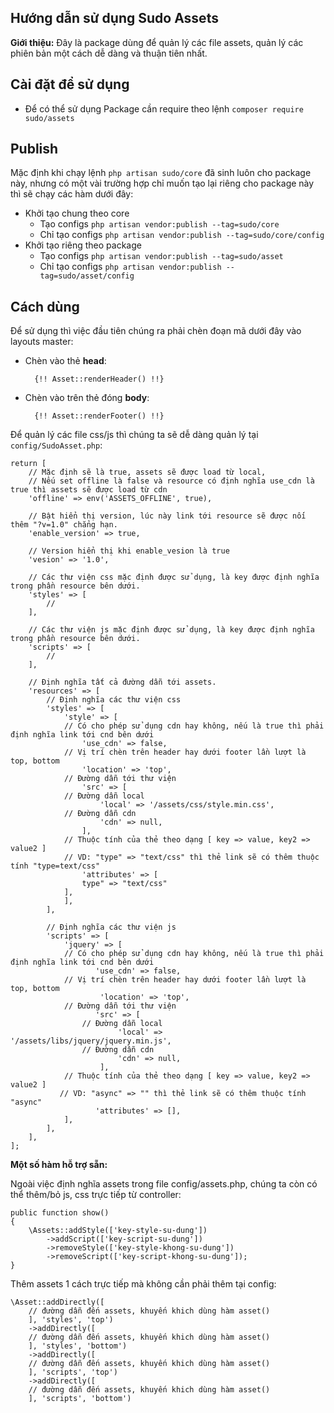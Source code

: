 ## Hướng dẫn sử dụng Sudo Assets ##

**Giới thiệu:** Đây là package dùng để quản lý các file assets, quản lý các phiên bản một cách dễ dàng và thuận tiên nhất.

## Cài đặt để sử dụng ##
- Để có thể sử dụng Package cần require theo lệnh `composer require sudo/assets`

## Publish ##

Mặc định khi chạy lệnh `php artisan sudo/core` đã sinh luôn cho package này, nhưng có một vài trường hợp chỉ muốn tạo lại riêng cho package này thì sẽ chạy các hàm dưới đây:

* Khởi tạo chung theo core
	- Tạo configs `php artisan vendor:publish --tag=sudo/core`
	- Chỉ tạo configs `php artisan vendor:publish --tag=sudo/core/config`
* Khởi tạo riêng theo package
	- Tạo configs `php artisan vendor:publish --tag=sudo/asset`
	- Chỉ tạo configs `php artisan vendor:publish --tag=sudo/asset/config`

## Cách dùng ##

Để sử dụng thì việc đầu tiên chúng ra phải chèn đoạn mã dưới đây vào layouts master:

- Chèn vào thẻ **head**: 
	
		{!! Asset::renderHeader() !!}

- Chèn vào trên thẻ đóng **body**: 

		{!! Asset::renderFooter() !!}

Để quản lý các file css/js thì chúng ta sẽ dễ dàng quản lý tại `config/SudoAsset.php`:

	return [
	    // Mặc định sẽ là true, assets sẽ được load từ local, 
	    // Nếu set offline là false và resource có định nghĩa use_cdn là true thì assets sẽ được load từ cdn
	    'offline' => env('ASSETS_OFFLINE', true),
	
	    // Bật hiển thị version, lúc này link tới resource sẽ được nối thêm "?v=1.0" chẳng hạn.
	    'enable_version' => true,
	
	    // Version hiển thị khi enable_vesion là true
	    'vesion' => '1.0',
	
	    // Các thư viện css mặc định được sử dụng, là key được định nghĩa trong phần resource bên dưới.
	    'styles' => [
	        //
	    ],
	
	    // Các thư viện js mặc định được sử dụng, là key được định nghĩa trong phần resource bên dưới.
	    'scripts' => [
	        //
	    ],
	
	    // Định nghĩa tất cả đường dẫn tới assets.
	    'resources' => [
	    	// Định nghĩa các thư viện css
	    	'styles' => [
	            'style' => [
			    // Có cho phép sử dụng cdn hay không, nếu là true thì phải định nghĩa link tới cnd bên dưới
		            'use_cdn' => false,
			    // Vị trí chèn trên header hay dưới footer lần lượt là top, bottom
		            'location' => 'top',
			    // Đường dẫn tới thư viện
		            'src' => [
				// Đường dẫn local
		            	'local' => '/assets/css/style.min.css',
				// Đường dẫn cdn
		            	'cdn' => null,
		            ],
			    // Thuộc tính của thẻ theo dạng [ key => value, key2 => value2 ]
			    // VD: "type" => "text/css" thì thẻ link sẽ có thêm thuộc tính "type=text/css"
		            'attributes' => [
			    	type" => "text/css"
			    ],
		        ],
	        ],
	
	        // Định nghĩa các thư viện js
	        'scripts' => [
	            'jquery' => [
			    // Có cho phép sử dụng cdn hay không, nếu là true thì phải định nghĩa link tới cnd bên dưới
	                   'use_cdn' => false,
			    // Vị trí chèn trên header hay dưới footer lần lượt là top, bottom
	                    'location' => 'top',
			    // Đường dẫn tới thư viện
	                   'src' => [
			    	// Đường dẫn local
	                    	'local' => '/assets/libs/jquery/jquery.min.js',
			    	// Đường dẫn cdn
	                    	'cdn' => null,
	                    ],
			    // Thuộc tính của thẻ theo dạng [ key => value, key2 => value2 ]
			   // VD: "async" => "" thì thẻ link sẽ có thêm thuộc tính "async"
	                   'attributes' => [],
	            ],
	        ],
	    ],
	];

**Một số hàm hỗ trợ sẵn:**

Ngoài việc định nghĩa assets trong file config/assets.php, chúng ta còn có thể thêm/bỏ js, css trực tiếp từ controller:

	public function show()
	{
		\Assets::addStyle(['key-style-su-dung'])
			->addScript(['key-script-su-dung'])
			->removeStyle(['key-style-khong-su-dung'])
			->removeScript(['key-script-khong-su-dung']);
	}

Thêm assets 1 cách trực tiếp mà không cần phải thêm tại config:

	\Asset::addDirectly([
		// đường dẫn đến assets, khuyến khich dùng hàm asset()
	    ], 'styles', 'top')
		->addDirectly([
		// đường dẫn đến assets, khuyến khich dùng hàm asset()
	    ], 'styles', 'bottom')
		->addDirectly([
		// đường dẫn đến assets, khuyến khich dùng hàm asset()
	    ], 'scripts', 'top')
		->addDirectly([
		// đường dẫn đến assets, khuyến khich dùng hàm asset()
	    ], 'scripts', 'bottom')
